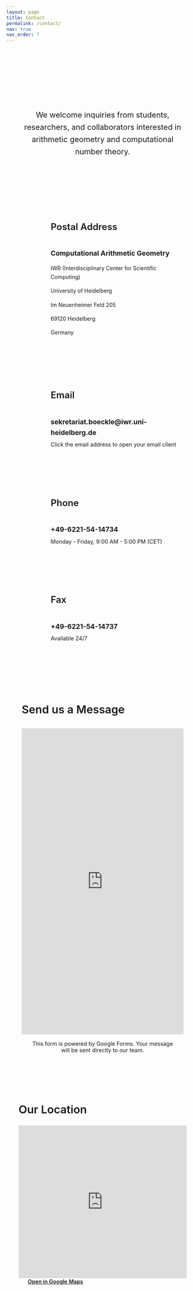 ```yaml
---
layout: page
title: Contact
permalink: /contact/
nav: true
nav_order: 7
---
```


<div class="contact-intro mb-5">
  <h2 class="text-center mb-4 translatable-content" data-translation-key="contact.title">Get in Touch</h2>
  <p class="lead text-center translatable-content" data-translation-key="contact.intro">We welcome inquiries from students, researchers, and collaborators interested in arithmetic geometry and computational number theory.</p>
</div>

<div class="contact-container">
  <div class="contact-card">
    <div class="contact-icon">
      <i class="fas fa-map-marker-alt" aria-hidden="true"></i>
    </div>
    <div class="contact-content">
      <h3 class="translatable-content" data-translation-key="contact.postal_address">Postal Address</h3>
      <div class="address-block">
        <p><strong>Computational Arithmetic Geometry</strong></p>
        <p>IWR (Interdisciplinary Center for Scientific Computing)</p>
        <p>University of Heidelberg</p>
        <p>Im Neuenheimer Feld 205</p>
        <p>69120 Heidelberg</p>
        <p>Germany</p>
      </div>
    </div>
  </div>

  <div class="contact-card">
    <div class="contact-icon">
      <i class="fas fa-envelope" aria-hidden="true"></i>
    </div>
    <div class="contact-content">
      <h3 class="translatable-content" data-translation-key="common.email">Email</h3>
      <div class="contact-detail">
        <p><a href="mailto:sekretariat.boeckle@iwr.uni-heidelberg.de" class="email-link"><strong>sekretariat.boeckle@iwr.uni-heidelberg.de</strong></a></p>
        <small class="text-muted translatable-content" data-translation-key="contact.email_note">Click the email address to open your email client</small>
      </div>
    </div>
  </div>

  <div class="contact-card">
    <div class="contact-icon">
      <i class="fas fa-phone" aria-hidden="true"></i>
    </div>
    <div class="contact-content">
      <h3 class="translatable-content" data-translation-key="contact.phone">Phone</h3>
      <div class="contact-detail">
        <p><strong>+49-6221-54-14734</strong></p>
        <small class="text-muted translatable-content" data-translation-key="contact.phone_hours">Monday - Friday, 9:00 AM - 5:00 PM (CET)</small>
      </div>
    </div>
  </div>

  <div class="contact-card">
    <div class="contact-icon">
      <i class="fas fa-fax" aria-hidden="true"></i>
    </div>
    <div class="contact-content">
      <h3 class="translatable-content" data-translation-key="contact.fax">Fax</h3>
      <div class="contact-detail">
        <p><strong>+49-6221-54-14737</strong></p>
        <small class="text-muted translatable-content" data-translation-key="contact.fax_note">Available 24/7</small>
      </div>
    </div>
  </div>
</div>

<div class="contact-form-section mt-5">
  <div class="form-container">
    <h3 class="text-center mb-4 translatable-content" data-translation-key="contact.send_message">Send us a Message</h3>
    <div class="google-form-wrapper">
      <iframe 
        src="https://docs.google.com/forms/d/e/1FAIpQLSfy6sa-CR4aqkB9fG5_VBGudtn0MU4rbOIy5V6NluNDkMwDyQ/viewform?embedded=true" 
        width="100%" 
        height="800" 
        frameborder="0" 
        marginheight="0" 
        marginwidth="0"
        title="Contact Form - AG Computational Arithmetic Geometry"
        class="google-form-iframe">
        Loading…
      </iframe>
    </div>
    <div class="form-note mt-3">
      <p class="text-center text-muted">
        <i class="fas fa-info-circle me-2" aria-hidden="true"></i>
        <span class="translatable-content" data-translation-key="contact.form_note">
          This form is powered by Google Forms. Your message will be sent directly to our team.
        </span>
      </p>
    </div>
  </div>
</div>

<div class="map-section mt-5">
  <div class="map-container">
    <h3 class="text-center mb-4 translatable-content" data-translation-key="contact.our_location">Our Location</h3>
    <div class="map-wrapper">
      <iframe
        width="100%"
        height="400"
        style="border:0; border-radius: var(--radius-lg);"
        loading="lazy"
        allowfullscreen
        title="Map showing the location of AG Computational Arithmetic Geometry at University of Heidelberg"
        src="https://www.google.com/maps/embed/v1/place?q=Im+Neuenheimer+Feld+205,+69120+Heidelberg,+Germany&key=AIzaSyBFw0Qbyq9zTFTd-tUY6dZWTgaQzuU17R8">
      </iframe>
    </div>
    <div class="map-actions mt-3 text-center">
      <a href="https://maps.google.com/?q=Im+Neuenheimer+Feld+205,+69120+Heidelberg,+Germany" 
         target="_blank" 
         rel="noopener" 
         class="btn btn-primary">
        <i class="fas fa-external-link-alt me-2" aria-hidden="true"></i><span class="translatable-content" data-translation-key="contact.open_in_google_maps">Open in Google Maps</span>
      </a>
    </div>
  </div>
</div>

<style>
.contact-intro {
  text-align: center;
  max-width: 800px;
  margin: 0 auto 3rem;
  padding: 2rem;
  background: linear-gradient(135deg, var(--bg-primary) 0%, var(--bg-secondary) 100%);
  border-radius: var(--radius-lg);
  border: 1px solid var(--border-color);
  box-shadow: var(--shadow-sm);
}

.contact-intro h2 {
  color: var(--text-primary);
  font-size: 2.5rem;
  font-weight: 700;
  margin-bottom: 1rem;
  background: linear-gradient(135deg, var(--primary) 0%, var(--heidelberg-red) 100%);
  -webkit-background-clip: text;
  -webkit-text-fill-color: transparent;
  background-clip: text;
}

.contact-intro .lead {
  font-size: 1.25rem;
  color: var(--text-secondary);
  line-height: 1.6;
}

.contact-container {
  max-width: 1000px;
  margin: 0 auto;
  display: grid;
  grid-template-columns: repeat(auto-fit, minmax(450px, 1fr));
  gap: 2rem;
  margin-bottom: 3rem;
}

.contact-card {
  display: flex;
  align-items: flex-start;
  gap: 1.5rem;
  padding: 2rem;
  background: var(--bg-primary);
  border: 1px solid var(--border-color);
  border-radius: var(--radius-lg);
  box-shadow: var(--shadow-sm);
  transition: all var(--transition-base);
}

.contact-card:hover {
  transform: translateY(-4px);
  box-shadow: var(--shadow-md);
  border-color: var(--primary);
}

.contact-icon {
  width: 60px;
  height: 60px;
  background: linear-gradient(135deg, var(--primary) 0%, var(--heidelberg-red) 100%);
  color: white;
  border-radius: 50%;
  display: flex;
  align-items: center;
  justify-content: center;
  font-size: 1.5rem;
  flex-shrink: 0;
  box-shadow: var(--shadow-sm);
  transition: all var(--transition-base);
}

.contact-card:hover .contact-icon {
  transform: scale(1.1);
  box-shadow: var(--shadow-md);
}

.contact-content {
  flex-grow: 1;
}

.contact-content h3 {
  color: var(--text-primary);
  font-size: 1.5rem;
  font-weight: 600;
  margin-bottom: 1rem;
  padding-bottom: 0.5rem;
  border-bottom: 2px solid var(--primary);
  display: inline-block;
}

.address-block p {
  color: var(--text-secondary);
  line-height: 1.6;
  margin-bottom: 0.5rem;
}

.address-block p:first-child {
  color: var(--text-primary);
  font-weight: 600;
  font-size: 1.1rem;
}

.contact-detail p {
  color: var(--text-secondary);
  line-height: 1.6;
  margin-bottom: 0.5rem;
  font-size: 1.1rem;
}

.contact-detail small {
  font-size: 0.9rem;
}

.email-link {
  color: var(--primary);
  text-decoration: none;
  transition: all var(--transition-base);
  border-bottom: 1px solid transparent;
}

.email-link:hover {
  color: var(--heidelberg-red);
  border-bottom-color: var(--heidelberg-red);
  text-decoration: none;
}

.email-link:focus {
  outline: 2px solid var(--primary);
  outline-offset: 2px;
  border-radius: 4px;
}

.map-section {
  max-width: 1000px;
  margin: 0 auto;
}

.map-container {
  background: var(--bg-primary);
  padding: 2rem;
  border-radius: var(--radius-lg);
  border: 1px solid var(--border-color);
  box-shadow: var(--shadow-sm);
}

.map-container h3 {
  color: var(--text-primary);
  font-size: 1.8rem;
  font-weight: 600;
  margin-bottom: 1.5rem;
}

.map-wrapper {
  position: relative;
  overflow: hidden;
  border-radius: var(--radius-lg);
  box-shadow: var(--shadow-sm);
}

.map-actions .btn {
  padding: 0.75rem 1.5rem;
  font-weight: 600;
  border-radius: var(--radius-lg);
  transition: all var(--transition-base);
}

.map-actions .btn:hover {
  transform: translateY(-2px);
  box-shadow: var(--shadow-md);
}

/* Contact Form Styles */
.contact-form-section {
  max-width: 800px;
  margin: 0 auto;
}

.form-container {
  background: var(--bg-primary);
  padding: 2.5rem;
  border-radius: var(--radius-lg);
  border: 1px solid var(--border-color);
  box-shadow: var(--shadow-sm);
}

.form-container h3 {
  color: var(--text-primary);
  font-size: 1.8rem;
  font-weight: 600;
  margin-bottom: 2rem;
}

.google-form-wrapper {
  position: relative;
  overflow: hidden;
  border-radius: var(--radius-md);
  box-shadow: var(--shadow-sm);
  background: var(--bg-secondary);
  border: 1px solid var(--border-color);
}

.google-form-iframe {
  border: none;
  border-radius: var(--radius-md);
  background: var(--bg-secondary);
  transition: all var(--transition-base);
}

.google-form-iframe:hover {
  box-shadow: var(--shadow-md);
}

.form-note {
  text-align: center;
  padding: 1rem;
  background: var(--bg-secondary);
  border-radius: var(--radius-md);
  border: 1px solid var(--border-color);
}

.form-note p {
  margin: 0;
  font-size: 0.9rem;
  color: var(--text-muted);
}

.form-note i {
  color: var(--primary);
}

/* Responsive adjustments */
@media (max-width: 768px) {
  .contact-intro h2 {
    font-size: 2rem;
  }
  
  .contact-intro .lead {
    font-size: 1.1rem;
  }
  
  .contact-container {
    grid-template-columns: 1fr;
    gap: 1.5rem;
  }
  
  .contact-card {
    flex-direction: column;
    text-align: center;
    gap: 1rem;
    padding: 1.5rem;
  }
  
  .contact-card:hover {
    transform: translateY(-2px);
  }
  
  .contact-icon {
    width: 50px;
    height: 50px;
    font-size: 1.25rem;
  }
  
  .contact-content h3 {
    font-size: 1.3rem;
  }
  
  .map-container {
    padding: 1.5rem;
  }
  
  .map-container h3 {
    font-size: 1.5rem;
  }
  
  .form-container {
    padding: 1.5rem;
  }
  
  .form-container h3 {
    font-size: 1.5rem;
  }
  
  .google-form-iframe {
    height: 700px;
  }
}

@media (max-width: 480px) {
  .contact-card {
    padding: 1rem;
  }
  
  .contact-icon {
    width: 40px;
    height: 40px;
    font-size: 1rem;
  }
  
  .contact-content h3 {
    font-size: 1.2rem;
  }
  
  .map-container {
    padding: 1rem;
  }
  
  .form-container {
    padding: 1rem;
  }
  
  .form-container h3 {
    font-size: 1.3rem;
  }
  
  .google-form-iframe {
    height: 600px;
  }
}
</style> 